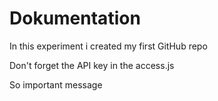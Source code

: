 # Dokumentation

In this experiment i created my first GitHub repo 

Don't forget the API key in the access.js

So important message
